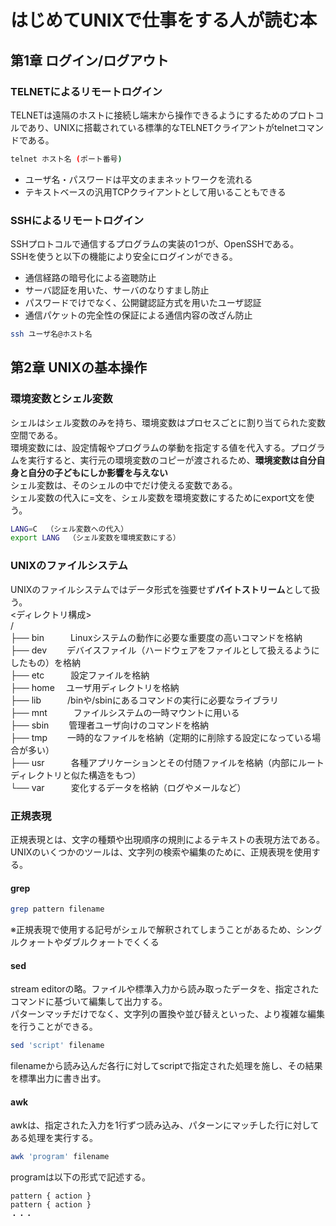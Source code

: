 # はじめてUNIXで仕事をする人が読む本
## 第1章 ログイン/ログアウト
### TELNETによるリモートログイン
TELNETは遠隔のホストに接続し端末から操作できるようにするためのプロトコルであり、UNIXに搭載されている標準的なTELNETクライアントがtelnetコマンドである。
```sh
telnet ホスト名 (ポート番号)
```
* ユーザ名・パスワードは平文のままネットワークを流れる  
* テキストベースの汎用TCPクライアントとして用いることもできる

### SSHによるリモートログイン
SSHプロトコルで通信するプログラムの実装の1つが、OpenSSHである。  
SSHを使うと以下の機能により安全にログインができる。  
* 通信経路の暗号化による盗聴防止
* サーバ認証を用いた、サーバのなりすまし防止
* パスワードでけでなく、公開鍵認証方式を用いたユーザ認証
* 通信パケットの完全性の保証による通信内容の改ざん防止
```sh
ssh ユーザ名@ホスト名
```

## 第2章 UNIXの基本操作
### 環境変数とシェル変数
シェルはシェル変数のみを持ち、環境変数はプロセスごとに割り当てられた変数空間である。  
環境変数には、設定情報やプログラムの挙動を指定する値を代入する。プログラムを実行すると、実行元の環境変数のコピーが渡されるため、**環境変数は自分自身と自分の子どもにしか影響を与えない**  
シェル変数は、そのシェルの中でだけ使える変数である。  
シェル変数の代入に=文を、シェル変数を環境変数にするためにexport文を使う。  
```sh
LANG=C  （シェル変数への代入）
export LANG  （シェル変数を環境変数にする）
```

### UNIXのファイルシステム
UNIXのファイルシステムではデータ形式を強要せず**バイトストリーム**として扱う。  
<ディレクトリ構成>  
/  
├── bin　　　Linuxシステムの動作に必要な重要度の高いコマンドを格納  
├── dev　　  デバイスファイル（ハードウェアをファイルとして扱えるようにしたもの）を格納  
├── etc　　　設定ファイルを格納  
├── home　  ユーザ用ディレクトリを格納  
├── lib　　　/binや/sbinにあるコマンドの実行に必要なライブラリ  
├── mnt　　　ファイルシステムの一時マウントに用いる  
├── sbin　　 管理者ユーザ向けのコマンドを格納  
├── tmp　　  一時的なファイルを格納（定期的に削除する設定になっている場合が多い）  
├── usr　　　各種アプリケーションとその付随ファイルを格納（内部にルートディレクトリと似た構造をもつ）  
└── var　　　変化するデータを格納（ログやメールなど）  

### 正規表現
正規表現とは、文字の種類や出現順序の規則によるテキストの表現方法である。  
UNIXのいくつかのツールは、文字列の検索や編集のために、正規表現を使用する。  

#### grep
```sh
grep pattern filename
```
※正規表現で使用する記号がシェルで解釈されてしまうことがあるため、シングルクォートやダブルクォートでくくる

#### sed
stream editorの略。ファイルや標準入力から読み取ったデータを、指定されたコマンドに基づいて編集して出力する。  
パターンマッチだけでなく、文字列の置換や並び替えといった、より複雑な編集を行うことができる。  
```sh
sed 'script' filename
```
filenameから読み込んだ各行に対してscriptで指定された処理を施し、その結果を標準出力に書き出す。  

#### awk
awkは、指定された入力を1行ずつ読み込み、パターンにマッチした行に対してある処理を実行する。  
```sh
awk 'program' filename
```
programは以下の形式で記述する。
```
pattern { action }
pattern { action }
・・・
```

